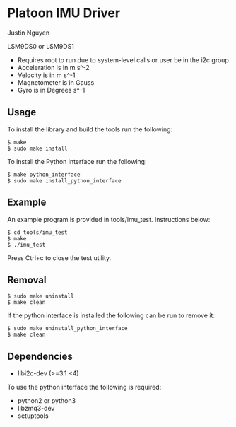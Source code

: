 # Platoon IMU Driver

Justin Nguyen

LSM9DS0 or LSM9DS1
 - Requires root to run due to system-level calls or user be in the i2c group
 - Acceleration is in m s^-2
 - Velocity is in m s^-1
 - Magnetometer is in Gauss
 - Gyro is in Degrees s^-1

## Usage 

To install the library and build the tools run the following:

```
$ make
$ sudo make install
```

To install the Python interface run the following:

```
$ make python_interface
$ sudo make install_python_interface
```

## Example

An example program is provided in tools/imu_test. Instructions below:

```
$ cd tools/imu_test
$ make
$ ./imu_test    
```

Press Ctrl+c to close the test utility.

## Removal

```
$ sudo make uninstall
$ make clean
```

If the python interface is installed the following can be run to remove it:

```
$ sudo make uninstall_python_interface
$ make clean
```

## Dependencies

- libi2c-dev (>=3.1 <4)

To use the python interface the following is required:

- python2 or python3
- libzmq3-dev
- setuptools
